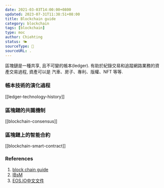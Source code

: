 ```yaml
---
date: 2021-03-03T14:00:00+0800
updated: 2023-07-31T11:38:51+08:00
title: Blockchain guide
category: blockchain
tags: [blockchain]
type: moc
author: Chiehting
status: 🌤
sourceType: 📜️
sourceURL: .
---
```


區塊鏈是一種共享, 且不可變的帳本(ledger). 有助於紀錄交易和追蹤網路業務的資產交易過程, 資產可以是 汽車、房子、專利、版權、NFT 等等.

<!--more-->

### 帳本技術的演化過程

[[ledger-technology-history]]

### 區塊鏈的共識機制

[[blockchain-consensus]]

### 區塊鏈上的智能合約

[[blockchain-smart-contract]]

### References

1. [block chain guide](https://github.com/yeasy/blockchain_guide)
2. [IBsM](https://www.ibm.com/topics/blockchain)
4. [EOS.IO中文文件](https://eos.readthedocs.io/zh_CN/latest/)
